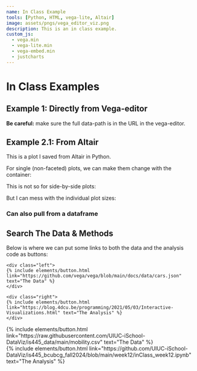 ```yaml
---
name: In Class Example
tools: [Python, HTML, vega-lite, Altair]
image: assets/pngs/vega_editor_viz.png
description: This is an in class example.
custom_js:
  - vega.min
  - vega-lite.min
  - vega-embed.min
  - justcharts
---
```



# In Class Examples

## Example 1: Directly from Vega-editor

**Be careful:** make sure the full data-path is in the URL in the vega-editor.

<vegachart schema-url="{{ site.baseurl }}/assets/json/from_vega_editor.json" style="width: 100%"></vegachart>

## Example 2.1: From Altair

This is a plot I saved from Altair in Python.

<vegachart schema-url="{{ site.baseurl }}/assets/json/population_scatter.json" style="width: 100%"></vegachart>

For single (non-faceted) plots, we can make them change with the container:
<vegachart schema-url="{{ site.baseurl }}/assets/json/population_scatter_container.json" style="width: 100%"></vegachart>

This is not so for side-by-side plots: 
<vegachart schema-url="{{ site.baseurl }}/assets/json/mobility_container.json" style="width: 100%"></vegachart>

But I can mess with the individual plot sizes:
<vegachart schema-url="{{ site.baseurl }}/assets/json/mobility_small.json" style="width: 100%"></vegachart>

### Can also pull from a dataframe
<vegachart schema-url="{{ site.baseurl }}/assets/json/mobility_from_df.json" style="width: 100%"></vegachart>



## Search The Data & Methods

Below is where we can put some links to both the data and the analysis code as buttons:

```
<div class="left">
{% include elements/button.html link="https://github.com/vega/vega/blob/main/docs/data/cars.json" text="The Data" %}
</div>

<div class="right">
{% include elements/button.html link="https://blog.4dcu.be/programming/2021/05/03/Interactive-Visualizations.html" text="The Analysis" %}
</div>
```

<!-- these are written in a combo of html and liquid --> 

<div class="left">
{% include elements/button.html link="https://raw.githubusercontent.com/UIUC-iSchool-DataViz/is445_data/main/mobility.csv" text="The Data" %}
</div>

<div class="right">
{% include elements/button.html link="https://github.com/UIUC-iSchool-DataViz/is445_bcubcg_fall2024/blob/main/week12/inClass_week12.ipynb" text="The Analysis" %}
</div>

